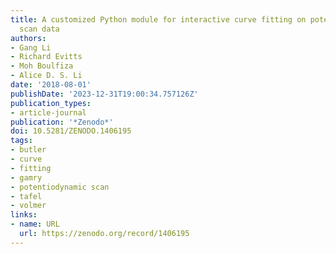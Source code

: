 ```yaml
---
title: A customized Python module for interactive curve fitting on potentiodynamic
  scan data
authors:
- Gang Li
- Richard Evitts
- Moh Boulfiza
- Alice D. S. Li
date: '2018-08-01'
publishDate: '2023-12-31T19:00:34.757126Z'
publication_types:
- article-journal
publication: '*Zenodo*'
doi: 10.5281/ZENODO.1406195
tags:
- butler
- curve
- fitting
- gamry
- potentiodynamic scan
- tafel
- volmer
links:
- name: URL
  url: https://zenodo.org/record/1406195
---
```

